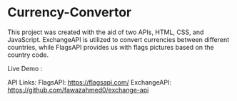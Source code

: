 # Currency-Convertor

This project was created with the aid of two APIs, HTML, CSS, and JavaScript.
ExchangeAPI is utilized to convert currencies between different countries, while FlagsAPI provides us with flags pictures based on the country code.

Live Demo :


API Links:
FlagsAPI: https://flagsapi.com/
ExchangeAPI: https://github.com/fawazahmed0/exchange-api
